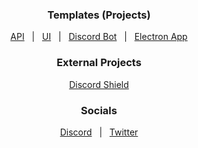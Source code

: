 <h3 align="center">Templates (Projects)</h3>
<p align="center">
    <a id="APITemplate" href="https://github.com/Fableverse/api-template/projects/1">API</a> 
    &nbsp; | &nbsp;
    <a id="UITemplate" href="https://github.com/Fableverse/ui-template/projects/1">UI</a> 
    &nbsp; | &nbsp;
    <a id="DiscordBotTemplate" href="https://github.com/Fableverse/discord-template/projects/1">Discord Bot</a> 
    &nbsp; | &nbsp;
    <a id="ElectronTemplate" href="https://github.com/Fableverse/electron-template/projects/1">Electron App</a> 
</p>

<h3 align="center">External Projects</h3>
<p align="center">
    <a id="DiscordShield" href="https://github.com/Fableverse/discord-shield">Discord Shield</a>
</p>

<h3 align="center">Socials</h3>
<p align="center">
    <a id="Discord" href="https://discord.gg/5a9bSRyYyF">Discord</a>
    &nbsp; | &nbsp;
    <a id="UITemplate" href="https://twitter.com/fableverse">Twitter</a> 
</p>
